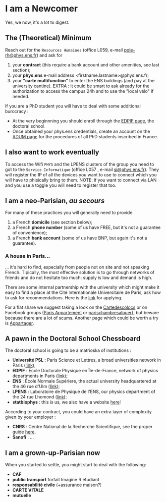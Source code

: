 # I am a Newcomer
Yes, we now, it's a lot to digest. 

## The (Theoretical) Minimum
Reach out for the `Resources Humaines` (office L059, e-mail pole-rh@phys.ens.fr) and ask for 

1) your __contract__ (this require a bank account and other amenities, see last section);
2) your __phys.ens__ e-mail address <firstname.lastname>@phys.ens.fr;
3) your __"carte multifunction"__ to enter the ENS buildings (and pay at the university cantine).
EXTRA : it could be smart to ask already for the authorization to access the campus 24h and to use the "local vélo" if needed. 

If you are a PhD student you will have to deal with some additional burocracy :
- At the very beginnning you should enroll through the [EDPIF page](https://www.edpif.org/en/edpif/index.php), the doctoral school.
- Once obtained your phys.ens credentials, create an account on the [ADUM page](https://www.adum.fr/) for the procedures of all PhD students inscribed in France.

## I also want to work eventually
To access the Wifi `PHYS` and the LPENS clusters of the group you need to got to the `Service Informatique` (office L057 , e-mail si@phys.ens.fr).
They will register the IP of all the devices you want to use to connect which you will have to phisically bring to them. NOTE: if you want to connect via LAN and you use a toggle you will need to register that too.

## I am a neo-Parisian, _au secours_
For many of these practices you will generally need to provide 
1) a French __domicile__ (see section below);
2) a French __phone number__ (some of us have FREE, but it's not a guarantee of convenience);
3) a French __bank account__ (some of us have BNP, but again it's not a guarantee).

### A house in Paris...
... it's hard to find, especially from people not on site and not speaking French. Tipically, the most effective solution is to go through networks of friends and do not hesitate too much: supply is low and demand is high.

There are some internal partnership with the university which might make it easy to find a place at the Cité Internationale Universitaire de Paris, ask how to ask for recommendations. Here is the [link](https://www.ciup.fr/demander-hebergement/) for applying.

For a flat share we suggest taking a look on the [Cartedescolocs](https://www.lacartedescolocs.fr/) or on Facebook groups ([Paris Appartement](https://www.facebook.com/groups/424628364407944) or [parischambresalouer](https://www.facebook.com/groups/parischambresalouer)), but beware because there are a lot of scums. Another page which could be worth a try is [Appartager](https://www.appartager.com/).

## A pawn in the Doctoral School Chessboard 
The doctoral school is going to be a matrioska of institutions :
- __Université PSL__ : Paris Science et Lettres, a broad universities network in Paris ([link](https://psl.eu/en));
- __EDPIF__ : École Doctorale Physique en Île-de-France, network of physics departments in Paris ([link](https://www.edpif.org/en/edpif/index.php));
- __ENS__ : École Normale Supériere, the actual university headquartered at the 46 rue d'Ulm ([link](https://www.ens.psl.eu/en));
- __LPENS__ : Laboratoire de Physique de l'ENS, our physics department of the 24 rue Lhomond ([link](https://www.lpens.ens.psl.eu/?lang=en));
- __statbiophys__ : this is us, we also have a website [here](https://sites.google.com/view/statbiophysens)!

According to your contract, you could have an extra layer of complexity given by your employer :
- __CNRS__ : Centre National de la Recherche Scientifique, see the proper guide [here](cnrs_employee.md).
- __Sanofi__ : ...

## I am a grown-up-Parisian now
When you started to settle, you might start to deal with the following:
- __CAF__ 
- __public transport__  forfait Imagine R étudiant
- __responsabilité civile__ (+assurance maison?)
- __CARTE VITALE__
- __mutuelle__ 
